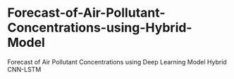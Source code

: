 # Forecast-of-Air-Pollutant-Concentrations-using-Hybrid-Model
Forecast of Air Pollutant Concentrations using Deep Learning Model Hybrid CNN-LSTM 
